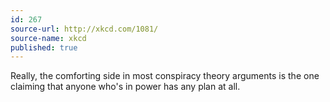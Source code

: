 ```yaml
---
id: 267
source-url: http://xkcd.com/1081/
source-name: xkcd
published: true
---
```


<p>Really, the comforting side in most conspiracy theory arguments is the one claiming that anyone who's in power has any plan at all.</p>


